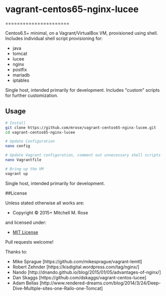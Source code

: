 <h1>vagrant-centos65-nginx-lucee</h1>
======================

Centos6.5+ minimal, on a Vagrant/VirtualBox VM, provisioned using shell.
Includes individual shell script provisioning for:
<ul>
<li>java</li>
<li>tomcat</li>
<li>lucee</li>
<li>nginx</li>
<li>postfix</li>
<li>mariadb</li>
<li>iptables</li>
</ul>
Single host, intended primarily for development.
Includes "custom" scripts for further customization.

## Usage

``` bash
# Install
git clone https://github.com/mrose/vagrant-centos65-nginx-lucee.git
cd vagrant-centos65-nginx-lucee

# Update Configuration
nano config

# Update Vagrant configuration, comment out unnecessary shell scripts
nano Vagrantfile

# Bring up the VM
vagrant up
```

Single host, intended primarily for development.

##License

Unless stated otherwise all works are:

<ul><li>Copyright &copy; 2015+ Mitchell M. Rose</li></ul>

and licensed under:

<ul><li><a href="http://spdx.org/licenses/MIT.html">MIT License</a></li></ul>

Pull requests welcome!

Thanks to:
<ul>
<li>Mike Sprague   [https://github.com/mikesprague/vagrant-lemtl]</li>
<li>Robert Zehnder [https://kisdigital.wordpress.com/tag/nginx/]</li>
<li>Nando          [http://dnando.github.io/blog/2015/01/05/advantages-of-nginx/]</li>
<li>Dan Skaggs     [https://github.com/dskaggs/vagrant-centos-lucee]</li>
<li>Adam Bellas    [http://www.rendered-dreams.com/blog/2014/3/24/Deep-Dive-Multiple-sites-one-Railo-one-Tomcat]</li>
